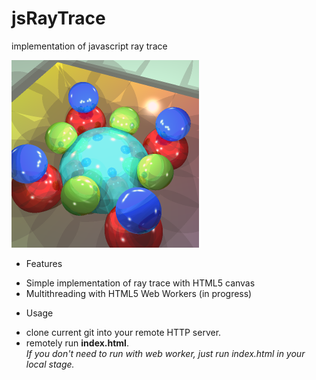 jsRayTrace
==========

implementation of javascript ray trace

<img src="preview.png" width=300 height=300>


* Features
 - Simple implementation of ray trace with HTML5 canvas
 - Multithreading with HTML5 Web Workers (in progress)

* Usage
 - clone current git into your remote HTTP server.
 - remotely run **index.html**. <br>
   *If you don't need to run with web worker, just run index.html in your local stage.*
